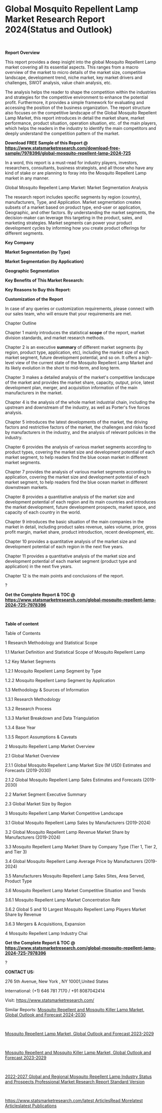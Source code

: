 <h1>Global Mosquito Repellent Lamp Market Research Report 2024(Status and Outlook)</h1><br/><p><strong>Report Overview</strong></p>
 
 
 
 <p>This report provides a deep insight into the global Mosquito Repellent Lamp market covering all its essential aspects. This ranges from a macro overview of the market to micro details of the market size, competitive landscape, development trend, niche market, key market drivers and challenges, SWOT analysis, value chain analysis, etc.</p>
 
 
 
 <p>The analysis helps the reader to shape the competition within the industries and strategies for the competitive environment to enhance the potential profit. Furthermore, it provides a simple framework for evaluating and accessing the position of the business organization. The report structure also focuses on the competitive landscape of the Global Mosquito Repellent Lamp Market, this report introduces in detail the market share, market performance, product situation, operation situation, etc. of the main players, which helps the readers in the industry to identify the main competitors and deeply understand the competition pattern of the market.</p>
 
 
 
 <p><strong>Download FREE Sample of this Report @ <a href="https://www.statsmarketresearch.com/download-free-sample/7978396/global-mosquito-repellent-lamp-2024-725">https://www.statsmarketresearch.com/download-free-sample/7978396/global-mosquito-repellent-lamp-2024-725</a></strong></p>
 
 
 
 <p>In a word, this report is a must-read for industry players, investors, researchers, consultants, business strategists, and all those who have any kind of stake or are planning to foray into the Mosquito Repellent Lamp market in any manner.</p>
 
 
 
 <p>Global Mosquito Repellent Lamp Market: Market Segmentation Analysis</p>
 
 
 
 <p>The research report includes specific segments by region (country), manufacturers, Type, and Application. Market segmentation creates subsets of a market based on product type, end-user or application, Geographic, and other factors. By understanding the market segments, the decision-maker can leverage this targeting in the product, sales, and marketing strategies. Market segments can power your product development cycles by informing how you create product offerings for different segments.</p>
 
 
 
 <p><strong>Key Company</strong></p>
 
 
 
 <p><strong>Market Segmentation (by Type)</strong></p>
 
 
 
 <p><strong>Market Segmentation (<strong>by Application</strong>)</strong></p>
 
 
 
 <p><strong>Geographic Segmentation</strong></p>
 
 
 
 <p><strong>Key Benefits of This Market Research:</strong></p>
 
 
 
 <p><strong>Key <strong>Reasons to Buy</strong> this Report:</strong></p>
 
 
 
 <p><strong>Customization of the Report</strong></p>
 
 
 
 <p>In case of any queries or customization requirements, please connect with our sales team, who will ensure that your requirements are met.</p>
 
 
 
 <p>Chapter Outline</p>
 
 
 
 <p>Chapter 1 mainly introduces the statistical <strong>scope</strong> of the report, market division standards, and market research methods.</p>
 
 
 
 <p>Chapter 2 is an executive <strong>summary</strong> of different market segments (by region, product type, application, etc), including the market size of each market segment, future development potential, and so on. It offers a high-level view of the current state of the Mosquito Repellent Lamp Market and its likely evolution in the short to mid-term, and long term.</p>
 
 
 
 <p>Chapter 3 makes a detailed analysis of the market&#39;s competitive landscape of the market and provides the market share, capacity, output, price, latest development plan, merger, and acquisition information of the main manufacturers in the market.</p>
 
 
 
 <p>Chapter 4 is the analysis of the whole market industrial chain, including the upstream and downstream of the industry, as well as Porter&#39;s five forces analysis.</p>
 
 
 
 <p>Chapter 5 introduces the latest developments of the market, the driving factors and restrictive factors of the market, the challenges and risks faced by manufacturers in the industry, and the analysis of relevant policies in the industry.</p>
 
 
 
 <p>Chapter 6 provides the analysis of various market segments according to product types, covering the market size and development potential of each market segment, to help readers find the blue ocean market in different market segments.</p>
 
 
 
 <p>Chapter 7 provides the analysis of various market segments according to application, covering the market size and development potential of each market segment, to help readers find the blue ocean market in different downstream markets.</p>
 
 
 
 <p>Chapter 8 provides a quantitative analysis of the market size and development potential of each region and its main countries and introduces the market development, future development prospects, market space, and capacity of each country in the world.</p>
 
 
 
 <p>Chapter 9 introduces the basic situation of the main companies in the market in detail, including product sales revenue, sales volume, price, gross profit margin, market share, product introduction, recent development, etc.</p>
 
 
 
 <p>Chapter 10 provides a quantitative analysis of the market size and development potential of each region in the next five years.</p>
 
 
 
 <p>Chapter 11 provides a quantitative analysis of the market size and development potential of each market segment (product type and application) in the next five years.</p>
 
 
 
 <p>Chapter 12 is the main points and conclusions of the report.</p>
 
 
 
 <p>? </p>
 
 
 
 <div><b>Get the Complete Report & TOC @ <a href="https://www.statsmarketresearch.com/global-mosquito-repellent-lamp-2024-725-7978396">https://www.statsmarketresearch.com/global-mosquito-repellent-lamp-2024-725-7978396</a></b></div>
 
 
 
 <p><br />
 
 <b>Table of content</b></p>
 
 
 
 <p>Table of Contents<br />
 
 1 Research Methodology and Statistical Scope<br />
 
 1.1 Market Definition and Statistical Scope of Mosquito Repellent Lamp<br />
 
 1.2 Key Market Segments<br />
 
 1.2.1 Mosquito Repellent Lamp Segment by Type<br />
 
 1.2.2 Mosquito Repellent Lamp Segment by Application<br />
 
 1.3 Methodology & Sources of Information<br />
 
 1.3.1 Research Methodology<br />
 
 1.3.2 Research Process<br />
 
 1.3.3 Market Breakdown and Data Triangulation<br />
 
 1.3.4 Base Year<br />
 
 1.3.5 Report Assumptions & Caveats<br />
 
 2 Mosquito Repellent Lamp Market Overview<br />
 
 2.1 Global Market Overview<br />
 
 2.1.1 Global Mosquito Repellent Lamp Market Size (M USD) Estimates and Forecasts (2019-2030)<br />
 
 2.1.2 Global Mosquito Repellent Lamp Sales Estimates and Forecasts (2019-2030)<br />
 
 2.2 Market Segment Executive Summary<br />
 
 2.3 Global Market Size by Region<br />
 
 3 Mosquito Repellent Lamp Market Competitive Landscape<br />
 
 3.1 Global Mosquito Repellent Lamp Sales by Manufacturers (2019-2024)<br />
 
 3.2 Global Mosquito Repellent Lamp Revenue Market Share by Manufacturers (2019-2024)<br />
 
 3.3 Mosquito Repellent Lamp Market Share by Company Type (Tier 1, Tier 2, and Tier 3)<br />
 
 3.4 Global Mosquito Repellent Lamp Average Price by Manufacturers (2019-2024)<br />
 
 3.5 Manufacturers Mosquito Repellent Lamp Sales Sites, Area Served, Product Type<br />
 
 3.6 Mosquito Repellent Lamp Market Competitive Situation and Trends<br />
 
 3.6.1 Mosquito Repellent Lamp Market Concentration Rate<br />
 
 3.6.2 Global 5 and 10 Largest Mosquito Repellent Lamp Players Market Share by Revenue<br />
 
 3.6.3 Mergers & Acquisitions, Expansion<br />
 
 4 Mosquito Repellent Lamp Industry Chai</p>
 
 
 
 <div><b>Get the Complete Report & TOC @ <a href="https://www.statsmarketresearch.com/global-mosquito-repellent-lamp-2024-725-7978396">https://www.statsmarketresearch.com/global-mosquito-repellent-lamp-2024-725-7978396</a></b></div>
 
 
 
 <p>? </p>
 
 
 
 <p><b>CONTACT US:</b><br />
 
 276 5th Avenue, New York , NY 10001,United States<br />
 
 International: (+1) 646 781 7170 / +91 8087042414<br />
 
 Visit: <a href="https://www.statsmarketresearch.com/">https://www.statsmarketresearch.com/</a><br />
 
 Similar Reports: <a href="https://www.statsmarketresearch.com/global-mosquito-repellent-lamp-2024-725-7978396">Mosquito Repellent and Mosquito Killer Lamp Market, Global Outlook and Forecast 2024-2030</a><br />
 
 <br />
 
 <a href="https://www.statsmarketresearch.com/global-mosquito-repellent-lamp-2024-725-7978396">Mosquito Repellent Lamp Market, Global Outlook and Forecast 2023-2029</a><br />
 
 <br />
 
 <a href="https://www.statsmarketresearch.com/global-mosquito-repellent-lamp-2024-725-7978396">Mosquito Repellent and Mosquito Killer Lamp Market, Global Outlook and Forecast 2023-2029</a><br />
 
 <br />
 
 <a href="https://www.statsmarketresearch.com/global-mosquito-repellent-lamp-2024-725-7978396">2022-2027 Global and Regional Mosquito Repellent Lamp Industry Status and Prospects Professional Market Research Report Standard Version</a><br />
 
 <br />
 
 <a href="https://gyeongbokgung.com">https://www.statsmarketresearch.com/</a><a href="https://hallyeomaritime.com">latest Articles</a><a href="https://jingwansa.com">Read More</a><a href="https://nguoiviet.jp/">latest Articles</a><a href="https://www.intelmarketresearch.com/">latest Publications</a></p>